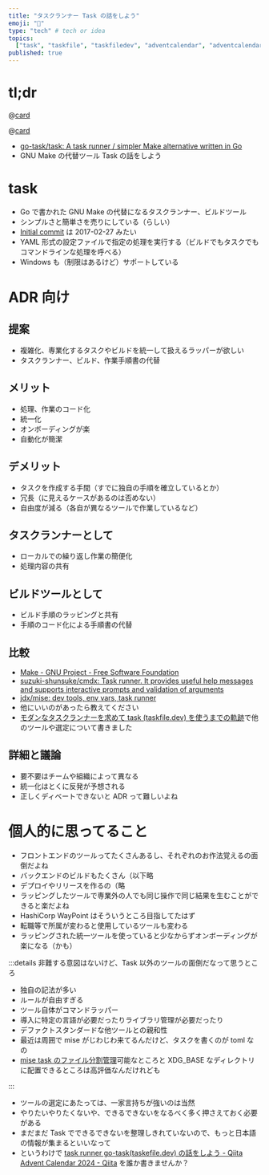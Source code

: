 ```yaml
---
title: "タスクランナー Task の話をしよう"
emoji: "🏃"
type: "tech" # tech or idea
topics:
  ["task", "taskfile", "taskfiledev", "adventcalendar", "adventcalendar2024"]
published: true
---
```


# tl;dr

@[card](https://qiita.com/advent-calendar/2024/go-task)

@[card](https://taskfile.dev/)

- [go-task/task: A task runner / simpler Make alternative written in Go](https://github.com/go-task/task)
- GNU Make の代替ツール Task の話をしよう

# task

- Go で書かれた GNU Make の代替になるタスクランナー、ビルドツール
- シンプルさと簡単さを売りにしている（らしい）
- [Initial commit](https://github.com/go-task/task/commit/39e60d6278648d0e02c2bca830ad63cacbf60538) は 2017-02-27 みたい
- YAML 形式の設定ファイルで指定の処理を実行する（ビルドでもタスクでもコマンドラインな処理を呼べる）
- Windows も（制限はあるけど）サポートしている

# ADR 向け

## 提案

- 複雑化、専業化するタスクやビルドを統一して扱えるラッパーが欲しい
- タスクランナー、ビルド、作業手順書の代替

## メリット

- 処理、作業のコード化
- 統一化
- オンボーディングが楽
- 自動化が簡潔

## デメリット

- タスクを作成する手間（すでに独自の手順を確立しているとか）
- 冗長（に見えるケースがあるのは否めない）
- 自由度が減る（各自が異なるツールで作業しているなど）

## タスクランナーとして

- ローカルでの繰り返し作業の簡便化
- 処理内容の共有

## ビルドツールとして

- ビルド手順のラッピングと共有
- 手順のコード化による手順書の代替

## 比較

- [Make - GNU Project - Free Software Foundation](https://www.gnu.org/software/make/)
- [suzuki-shunsuke/cmdx: Task runner. It provides useful help messages and supports interactive prompts and validation of arguments](https://github.com/suzuki-shunsuke/cmdx)
- [jdx/mise: dev tools, env vars, task runner](https://github.com/jdx/mise)
- 他にいいのがあったら教えてください
- [モダンなタスクランナーを求めて task (taskfile.dev) を使うまでの軌跡](https://zenn.dev/raki/articles/2024-05-30_task_runner)で他のツールや選定について書きました

## 詳細と議論

- 要不要はチームや組織によって異なる
- 統一化はとくに反発が予想される
- 正しくディベートできないと ADR って難しいよね

# 個人的に思ってること

- フロントエンドのツールってたくさんあるし、それぞれのお作法覚えるの面倒だよね
- バックエンドのビルドもたくさん（以下略
- デプロイやリリースを作るの（略
- ラッピングしたツールで専業外の人でも同じ操作で同じ結果を生むことができると楽だよね
- HashiCorp WayPoint はそういうところ目指してたはず
- 転職等で所属が変わると使用しているツールも変わる
- ラッピングされた統一ツールを使っていると少なからずオンボーディングが楽になる（かも）

:::details 非難する意図はないけど、Task 以外のツールの面倒だなって思うところ

- 独自の記法が多い
- ルールが自由すぎる
- ツール自体がコマンドラッパー
- 導入に特定の言語が必要だったりライブラリ管理が必要だったり
- デファクトスタンダードな他ツールとの親和性
- 最近は周囲で mise がじわじわ来てるんだけど、タスクを書くのが toml なの
- [mise task のファイル分割管理](https://mise.jdx.dev/tasks/file-tasks.html)可能なところと XDG_BASE なディレクトリに配置できるところは高評価なんだけれども

:::

- ツールの選定にあたっては、一家言持ちが強いのは当然
- やりたいやりたくないや、できるできないをなるべく多く押さえておく必要がある
- まだまだ Task でできるできないを整理しきれていないので、もっと日本語の情報が集まるといいなって
- というわけで [task runner go-task(taskefile.dev) の話をしよう - Qiita Advent Calendar 2024 - Qiita](https://qiita.com/advent-calendar/2024/go-task) を誰か書きませんか？
